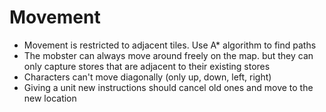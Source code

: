 # Movement
- Movement is restricted to adjacent tiles. Use A* algorithm to find paths
- The mobster can always move around freely on the map. but they can only capture stores that are adjacent to their existing stores
- Characters can't move diagonally (only up, down, left, right)
- Giving a unit new instructions should cancel old ones and move to the new location